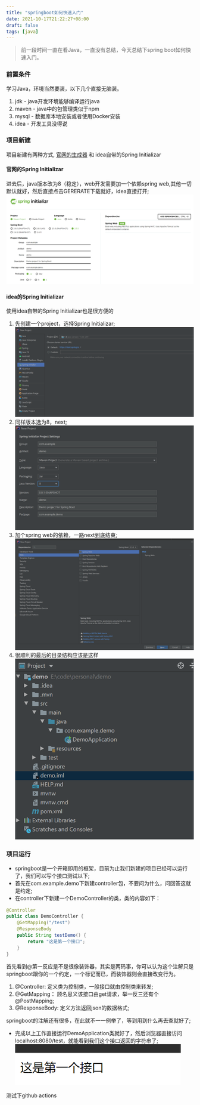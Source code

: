 ```yaml
---
title: "springboot如何快速入门"
date: 2021-10-17T21:22:27+08:00
draft: false
tags: [java]
---
```


> 前一段时间一直在看Java，一直没有总结，今天总结下spring boot如何快速入门。

### 前置条件
学习Java，环境当然要装，以下几个直接无脑装。
1. jdk - java开发环境能够编译运行java
2. maven - java中的包管理类似于npm
3. mysql - 数据库本地安装或者使用Docker安装
4. idea - 开发工具没得说

### 项目新建
项目新建有两种方式, [官网的生成器](https://start.spring.io/) 和 idea自带的Spring Initializar

#### 官网的Spring Initializar
进去后，java版本改为8（稳定），web开发需要加一个依赖spring web,其他一切默认就好，然后直接点击GERERATE下载就好，idea直接打开;
![avatar](/images/posts/springInit.png)

#### idea的Spring Initializar
使用idea自带的Spring Initializar也是很方便的
1. 先创建一个project，选择Spring Initializar;
![avatar](/images/posts/springInitIdea.png)
2. 同样版本选为8，next;
![avatar](/images/posts/springInitIdea2.png)
3. 加个spring web的依赖，一路next到底结束;
![avatar](/images/posts/springInitIdea3.png)
4. 很顺利的最后的目录结构应该是这样
![avatar](/images/posts/springInitProject.png)

### 项目运行
* springboot是一个开箱即用的框架，目前为止我们新建的项目已经可以运行了，我们可以写个接口测试以下;
* 首先在com.example.demo下新建controller包，不要问为什么，问回答这就是约定;
* 在controller下新建一个DemoController的类，类的内容如下：
```java
@Controller
public class DemoController {
    @GetMapping("/test")
    @ResponseBody
    public String testDemo() {
        return "这是第一个接口";
    }
}
```
首先看到@第一反应是不是很像装饰器，其实是两码事，你可以认为这个注解只是springboot跟你的一个约定，一个标记而已，而装饰器则会直接改变行为。
1. @Controller: 定义类为控制类，一般接口就由控制类来转发;
2. @GetMapping： 顾名思义该接口由get请求，举一反三还有个@PostMapping;
3. @ResponseBody: 定义方法返回json的数据格式;

springboot的注解还有很多，在此就不一一例举了，等到用到什么再去查就好了;

* 完成以上工作直接运行DemoApplication类就好了，然后浏览器直接访问localhost:8080/test，就能看到我们这个接口返回的字符串了;
![avatar](/images/posts/springbootInitTest.png)

测试下github actions


